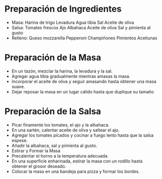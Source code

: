 # Preparación de Ingredientes
* Masa: 
Harina de trigo
Levadura
Agua tibia
Sal
Aceite de oliva
* Salsa:
Tomates frescos
Ajo
Albahaca
Aceite de oliva
Sal y pimienta al gusto
* Relleno:
Queso mozzarella
Pepperoni
Champiñones
Pimientos
Aceitunas
# Preparación de la Masa
- En un tazón, mezclar la harina, la levadura y la sal.
- Agregar agua tibia gradualmente mientras amasas la masa.
- Incorporar el aceite de oliva y seguir amasando hasta obtener una masa suave.
- Dejar reposar la masa en un lugar cálido hasta que duplique su tamaño
# Preparación de la Salsa
* Picar finamente los tomates, el ajo y la albahaca.
* En una sartén, calentar aceite de oliva y saltear el ajo.
* Agregar los tomates picados y cocinar a fuego lento hasta que la salsa espese.
* Añadir la albahaca, sal y pimienta al gusto.
* Estirar y Formar la Masa
* Precalentar el horno a la temperatura adecuada.
* En una superficie enharinada, estirar la masa con un rodillo hasta obtener el grosor deseado.
* Colocar la masa en una bandeja para pizza y formar los bordes.


